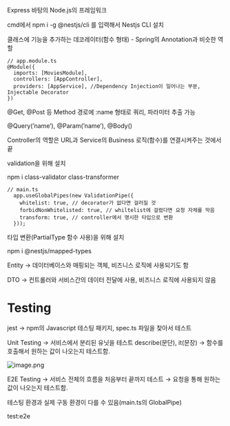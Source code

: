 Express 바탕의 Node.js의 프레임워크

cmd에서 npm i -g @nestjs/cli 를 입력해서 Nestjs CLI 설치

클래스에 기능을 추가하는 데코레이터(함수 형태) - Spring의 Annotation과 비슷한 역할

```tsx
// app.module.ts
@Module({
  imports: [MoviesModule],
  controllers: [AppController],
  providers: [AppService], //Dependency Injection이 일어나는 부분, Injectable Decorator
})
```

@Get, @Post 등 Method 경로에 :name 형태로 쿼리, 파라미터 추출 가능

@Query(’name’), @Param(’name’), @Body()

Controller의 역할은 URL과 Service의 Business 로직(함수)를 연결시켜주는 것에서 끝

validation을 위해 설치

npm i class-validator class-transformer 

```tsx
// main.ts
  app.useGlobalPipes(new ValidationPipe({
    whitelist: true, // decorator가 없다면 걸러질 것
    forbidNonWhitelisted: true, // whiltelist에 걸렸다면 요청 자체를 막음
    transform: true, // controller에서 명시한 타입으로 변환
  }));
```

타입 변환(PartialType 함수 사용)을 위해 설치

npm i @nestjs/mapped-types

Entity → 데이터베이스와 매핑되는 객체, 비즈니스 로직에 사용되기도 함

DTO → 컨트롤러와 서비스간의 데이터 전달에 사용, 비즈니스 로직에 사용되지 않음

# Testing

jest → npm의 Javascript 테스팅 패키지, spec.ts 파일을 찾아서 테스트 

Unit Testing → 서비스에서 분리된 유닛을 테스트 describe(문단), it(문장) → 함수를 호출해서 원하는 값이 나오는지 테스트함.

![image.png](https://prod-files-secure.s3.us-west-2.amazonaws.com/ede7a07b-7763-4831-ad5d-0806131219aa/ccb739c2-ec74-4760-8686-c2a9757015f9/image.png)

E2E Testing → 서비스 전체의 흐름을 처음부터 끝까지 테스트 → 요청을 통해 원하는 값이 나오는지 테스트함.

테스팅 환경과 실제 구동 환경이 다를 수 있음(main.ts의 GlobalPipe)

test:e2e
